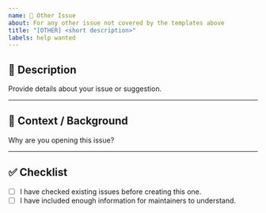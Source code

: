 ```yaml
---
name: 🔧 Other Issue
about: For any other issue not covered by the templates above
title: "[OTHER] <short description>"
labels: help wanted
---
```



## 🧩 Description


Provide details about your issue or suggestion.


---


## 🧠 Context / Background


Why are you opening this issue?


---


## ✅ Checklist


- [ ] I have checked existing issues before creating this one.  
- [ ] I have included enough information for maintainers to understand.

